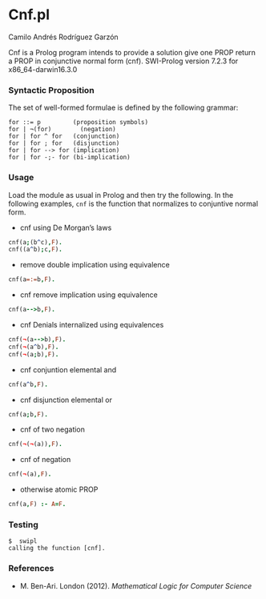 # Cnf.pl

Camilo Andrés Rodríguez Garzón

Cnf is a Prolog program intends to provide a solution
give one PROP return a PROP in conjunctive normal form (cnf).
SWI-Prolog version 7.2.3 for x86_64-darwin16.3.0

### Syntactic Proposition 

The set of well-formed formulae is defined by the following grammar:

    for ::= p         (proposition symbols)
    for | ¬(for)        (negation)
    for | for ^ for   (conjunction)
    for | for ; for   (disjunction)
    for | for --> for (implication)
    for | for -;- for (bi-implication)

### Usage

Load the module as usual in Prolog and then try the following.
In the following examples, `cnf` is the function that normalizes to conjuntive normal form.

* cnf using De Morgan’s laws

```Prolog
cnf(a;(b^c),F).
cnf((a^b);c,F).
```
* remove double implication using equivalence

```Prolog
cnf(a=:=b,F).
```
* cnf remove implication using equivalence

```Prolog
cnf(a-->b,F).
```
* cnf Denials internalized using equivalences

```Prolog
cnf(¬(a-->b),F).
cnf(¬(a^b),F).
cnf(¬(a;b),F).
```
* cnf conjuntion elemental and

```Prolog
cnf(a^b,F).
```
* cnf disjunction elemental or

```Prolog
cnf(a;b,F).
```
* cnf of two negation

```Prolog
cnf(¬(¬(a)),F).
```
* cnf of negation

```Prolog
cnf(¬(a),F).
```
* otherwise atomic PROP

```Prolog
cnf(a,F) :- A=F.
```

### Testing

```
$  swipl
calling the function [cnf].
```
### References

* M. Ben-Ari. London (2012). *Mathematical Logic for Computer Science*

